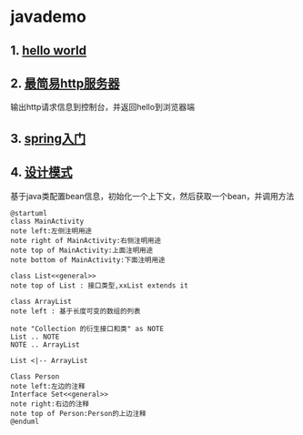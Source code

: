 # javademo
## 1. [hello world](hello/README.md)
## 2. [最简易http服务器](httpServer/README.md)
输出http请求信息到控制台，并返回hello到浏览器端
## 3. [spring入门](springStart/README.md)
## 4. [设计模式](GOF/README.md)
基于java类配置bean信息，初始化一个上下文，然后获取一个bean，并调用方法
```uml
@startuml
class MainActivity
note left:左侧注明用途
note right of MainActivity:右侧注明用途
note top of MainActivity:上面注明用途
note bottom of MainActivity:下面注明用途

class List<<general>>
note top of List : 接口类型,xxList extends it

class ArrayList
note left : 基于长度可变的数组的列表

note "Collection 的衍生接口和类" as NOTE
List .. NOTE
NOTE .. ArrayList

List <|-- ArrayList

Class Person
note left:左边的注释
Interface Set<<general>>
note right:右边的注释
note top of Person:Person的上边注释
@enduml
```

